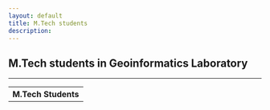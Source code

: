 ```yaml
---
layout: default
title: M.Tech students
description:
---
```

## M.Tech students in Geoinformatics Laboratory


* * *
<table>
<colgroup>
<col width="25%" />
<col width="25%" />
<col width="25%" />
<col width="25%" />
</colgroup>
<thead>
<tr class="header">
<th colspan="4">M.Tech Students</th>
</tr>
</thead>
<tbody>
<tr>

